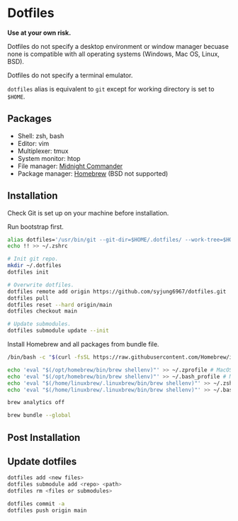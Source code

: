 # Dotfiles
**Use at your own risk.**

Dotfiles do not specify a desktop environment or window manager becuase none is compatible with all operating systems (Windows, Mac OS, Linux, BSD).

Dotfiles do not specify a terminal emulator.

`dotfiles` alias is equivalent to `git` except for working directory is set to `$HOME`.

## Packages
* Shell: zsh, bash
* Editor: vim
* Multiplexer: tmux
* System monitor: htop
* File manager: [Midnight Commander](https://midnight-commander.org/)
* Package manager: [Homebrew](https://brew.sh/) (BSD not supported)

## Installation
Check Git is set up on your machine before installation.

Run bootstrap first.

```sh
alias dotfiles='/usr/bin/git --git-dir=$HOME/.dotfiles/ --work-tree=$HOME'
echo !! >> ~/.zshrc

# Init git repo.
mkdir ~/.dotfiles
dotfiles init

# Overwrite dotfiles.
dotfiles remote add origin https://github.com/syjung6967/dotfiles.git
dotfiles pull
dotfiles reset --hard origin/main
dotfiles checkout main

# Update submodules.
dotfiles submodule update --init
```

Install Homebrew and all packages from bundle file.
```sh
/bin/bash -c "$(curl -fsSL https://raw.githubusercontent.com/Homebrew/install/HEAD/install.sh)"

echo 'eval "$(/opt/homebrew/bin/brew shellenv)"' >> ~/.zprofile # MacOS, zsh
echo 'eval "$(/opt/homebrew/bin/brew shellenv)"' >> ~/.bash_profile # MacOS, bash
echo 'eval "$(/home/linuxbrew/.linuxbrew/bin/brew shellenv)"' >> ~/.zshrc # Linux, zsh
echo 'eval "$(/home/linuxbrew/.linuxbrew/bin/brew shellenv)"' >> ~/.bashrc # Linux, bash

brew analytics off

brew bundle --global
```

## Post Installation

## Update dotfiles
```sh
dotfiles add <new files>
dotfiles submodule add <repo> <path>
dotfiles rm <files or submodules>

dotfiles commit -a
dotfiles push origin main
```
